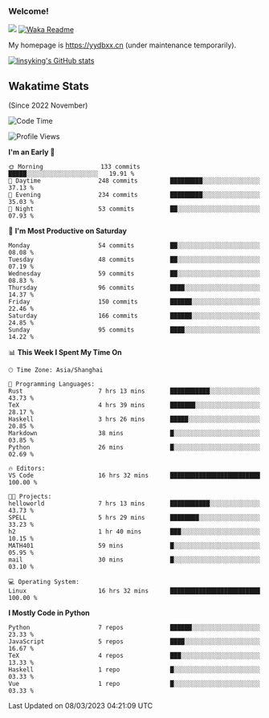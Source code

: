 ### Welcome!

![](https://visitor-badge.glitch.me/badge?page_id=linsyking.linsyking)
[![Waka Readme](https://github.com/linsyking/linsyking/actions/workflows/waka-readme.yml/badge.svg)](https://github.com/linsyking/linsyking/actions/workflows/waka-readme.yml)

My homepage is <https://yydbxx.cn> (under maintenance temporarily).

[![linsyking's GitHub stats](https://github-readme-stats.vercel.app/api?username=linsyking&show_icons=true&theme=onedark)](https://github.com/anuraghazra/github-readme-stats)

## Wakatime Stats

(Since 2022 November)

<!--START_SECTION:waka-->
![Code Time](http://img.shields.io/badge/Code%20Time-202%20hrs%2031%20mins-blue)

![Profile Views](http://img.shields.io/badge/Profile%20Views-0-blue)

**I'm an Early 🐤** 

```text
🌞 Morning                133 commits         █████░░░░░░░░░░░░░░░░░░░░   19.91 % 
🌆 Daytime                248 commits         █████████░░░░░░░░░░░░░░░░   37.13 % 
🌃 Evening                234 commits         █████████░░░░░░░░░░░░░░░░   35.03 % 
🌙 Night                  53 commits          ██░░░░░░░░░░░░░░░░░░░░░░░   07.93 % 
```
📅 **I'm Most Productive on Saturday** 

```text
Monday                   54 commits          ██░░░░░░░░░░░░░░░░░░░░░░░   08.08 % 
Tuesday                  48 commits          ██░░░░░░░░░░░░░░░░░░░░░░░   07.19 % 
Wednesday                59 commits          ██░░░░░░░░░░░░░░░░░░░░░░░   08.83 % 
Thursday                 96 commits          ████░░░░░░░░░░░░░░░░░░░░░   14.37 % 
Friday                   150 commits         ██████░░░░░░░░░░░░░░░░░░░   22.46 % 
Saturday                 166 commits         ██████░░░░░░░░░░░░░░░░░░░   24.85 % 
Sunday                   95 commits          ████░░░░░░░░░░░░░░░░░░░░░   14.22 % 
```


📊 **This Week I Spent My Time On** 

```text
🕑︎ Time Zone: Asia/Shanghai

💬 Programming Languages: 
Rust                     7 hrs 13 mins       ███████████░░░░░░░░░░░░░░   43.73 % 
TeX                      4 hrs 39 mins       ███████░░░░░░░░░░░░░░░░░░   28.17 % 
Haskell                  3 hrs 26 mins       █████░░░░░░░░░░░░░░░░░░░░   20.85 % 
Markdown                 38 mins             █░░░░░░░░░░░░░░░░░░░░░░░░   03.85 % 
Python                   26 mins             █░░░░░░░░░░░░░░░░░░░░░░░░   02.69 % 

🔥 Editors: 
VS Code                  16 hrs 32 mins      █████████████████████████   100.00 % 

🐱‍💻 Projects: 
helloworld               7 hrs 13 mins       ███████████░░░░░░░░░░░░░░   43.73 % 
SPELL                    5 hrs 29 mins       ████████░░░░░░░░░░░░░░░░░   33.23 % 
h2                       1 hr 40 mins        ███░░░░░░░░░░░░░░░░░░░░░░   10.15 % 
MATH401                  59 mins             █░░░░░░░░░░░░░░░░░░░░░░░░   05.95 % 
mail                     30 mins             █░░░░░░░░░░░░░░░░░░░░░░░░   03.10 % 

💻 Operating System: 
Linux                    16 hrs 32 mins      █████████████████████████   100.00 % 
```

**I Mostly Code in Python** 

```text
Python                   7 repos             ██████░░░░░░░░░░░░░░░░░░░   23.33 % 
JavaScript               5 repos             ████░░░░░░░░░░░░░░░░░░░░░   16.67 % 
TeX                      4 repos             ███░░░░░░░░░░░░░░░░░░░░░░   13.33 % 
Haskell                  1 repo              █░░░░░░░░░░░░░░░░░░░░░░░░   03.33 % 
Vue                      1 repo              █░░░░░░░░░░░░░░░░░░░░░░░░   03.33 % 
```




 Last Updated on 08/03/2023 04:21:09 UTC
<!--END_SECTION:waka-->
